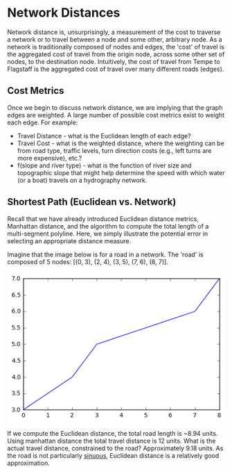 # Network Distances
Network distance is, unsurprisingly, a measurement of the cost to traverse a network or to travel between a node and some other, arbitrary node.  As a network is traditionally composed of nodes and edges, the 'cost' of travel is the aggregated cost of travel from the origin node, across some other set of nodes, to the destination node.  Intuitively, the cost of travel from Tempe to Flagstaff is the aggregated cost of travel over many different roads (edges).

## Cost Metrics
Once we begin to discuss network distance, we are implying that the graph edges are weighted.  A large number of possible cost metrics exist to weight each edge.  For example:

* Travel Distance - what is the Euclidean length of each edge?
* Travel Cost - what is the weighted distance, where the weighting can be from road type, traffic levels, turn direction costs (e.g., left turns are more expensive), etc.?
* f(slope and river type) - what is the function of river size and topographic slope that might help determine the speed with which water (or a boat) travels on a hydrography network.

## Shortest Path (Euclidean vs. Network)
Recall that we have already introduced Euclidean distance metrics, Manhattan distance, and the algorithm to compute the total length of a multi-segment polyline.  Here, we simply illustrate the potential error in selecting an appropriate distance measure.

Imagine that the image below is for a road in a network.  The 'road' is composed of 5 nodes: [(0, 3), (2, 4), (3, 5), (7, 6), (8, 7)].

![](images/road.png)

If we compute the Euclidean distance, the total road length is ~8.94 units.  Using manhattan distance the total travel distance is 12 units.  What is the actual travel distance, constrained to the road? Approximately 9.18 units.  As the road is not particularly [sinuous](http://www.sinuousgame.com/), Euclidean distance is a relatively good approximation.
